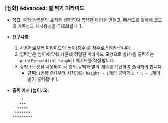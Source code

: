 ### **[심화] Advanced: 별 찍기 피라미드**

-   **목표**: 중첩 반복문의 로직을 심화하여 복잡한 패턴을 만들고, 메서드를 활용해 코드의 가독성과 재사용성을 극대화합니다.
-   **요구사항**:
    1.  사용자로부터 피라미드의 높이(층수)를 정수로 입력받습니다.
    2.  입력받은 높이에 맞춰 가운데 정렬된 피라미드 모양으로 별(`*`)을 출력하는 `printPyramid(int height)` 메서드를 작성합니다.
    3.  중첩 `for`문을 사용하여 각 층의 공백과 별의 개수를 계산하여 출력해야 합니다.
        -   **규칙**: `i`번째 줄(1부터 시작)에는 `height - i`개의 공백과 `2 * i - 1`개의 별이 출력됩니다.

-   **출력 예시 (높이: 5)**:
    ```
        *
       ***
      *****
     *******
    *********
    ```